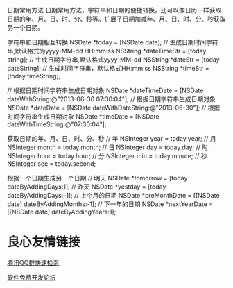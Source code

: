  日期常用方法 
 日期常用方法，字符串和日期的便捷转换，还可以像日历一样获取日期的年、月、日、时、分、秒等。扩展了日期加减年、月、日、时、分、秒获取另一个日期。
 
 字符串和日期相互转换 
  NSDate *today = [NSDate date];
// 生成日期时间字符串,默认格式为yyyy-MM-dd HH:mm:ss
NSString *dateTimeStr = [today string]; 
// 生成日期字符串,默认格式yyyy-MM-dd
NSString *dateStr = [today dateString];
// 生成时间字符串，默认格式HH:mm:ss
NSString *timeStr = [today timeString];

// 根据日期时间字符串生成日期对象
NSDate *dateTimeDate = [NSDate dateWithString:@"2013-06-30 07:30:04"];
// 根据日期字符串生成日期对象
NSDate *dateDate = [NSDate dateWithDateString:@"2013-06-30"];
// 根据时间字符串生成日期对象
NSDate *timeDate = [NSDate dateWithTimeString:@"07:30:04"];
  
 获取日期的年、月、日、时、分、秒 
  // 年
NSInteger year = today.year;
// 月
NSInteger month = today.month;
// 日
NSInteger day = today.day;
// 时
NSInteger hour = today.hour;
// 分
NSInteger min = today.minute;
// 秒
NSInteger sec = today.second;
  

 根据一个日期生成另一个日期 
  // 明天
NSDate *tomorrow = [today dateByAddingDays:1];
// 昨天
NSDate *yestday = [today dateByAddingDays:-1];
// 上个月的日期
NSDate *preMonthDate = [[NSDate date] dateByAddingMonths:-1];
// 下一年的日期
NSDate *nextYearDate = [[NSDate date] dateByAddingYears:1];
  

 # 良心友情链接

[腾讯QQ群快速检索](http://u.720life.cn/s/8cf73f7c)

[软件免费开发论坛](http://u.720life.cn/s/bbb01dc0)